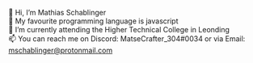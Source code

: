 👋 Hi, I’m Mathias Schablinger\
🧡 My favourite programming language is javascript\
📘 I’m currently attending the Higher Technical College in Leonding\
📫 You can reach me on Discord: MatseCrafter_304#0034 or via Email: mschablinger@protonmail.com

<!---
MSchablinger/MSchablinger is a ✨ special ✨ repository because its `README.md` (this file) appears on your GitHub profile.
You can click the Preview link to take a look at your changes.
--->
